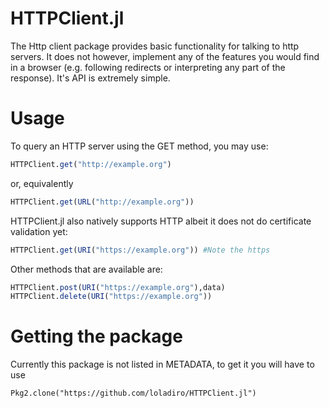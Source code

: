 HTTPClient.jl
=============

The Http client package provides basic functionality for talking to http servers. 
It does not however, implement any of the features you would find in a browser (e.g.
following redirects or interpreting any part of the response). It's API is extremely simple.

# Usage

To query an HTTP server using the GET method, you may use:
```julia
HTTPClient.get("http://example.org")
```
or, equivalently

```julia
HTTPClient.get(URL("http://example.org"))
```

HTTPClient.jl also natively supports HTTP albeit it does not do certificate validation yet:
```julia
HTTPClient.get(URI("https://example.org")) #Note the https
```

Other methods that are available are:
```julia
HTTPClient.post(URI("https://example.org"),data)
HTTPClient.delete(URI("https://example.org"))
```

# Getting the package

Currently this package is not listed in METADATA, to get it you will have to use
```
Pkg2.clone("https://github.com/loladiro/HTTPClient.jl")
```